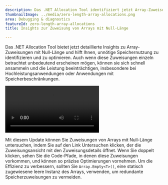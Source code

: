 ```yaml
---
description: Das .NET Allocation Tool identifiziert jetzt Array-Zuweisungen mit Null-Länge und trägt so zur Optimierung von Speichernutzung und Leistung bei.
thumbnailImage: ../media/zero-length-array-allocations.png
area: Debugging & diagnostics
featureId: zero-length-array-allocations
title: Insights zur Zuweisung von Arrays mit Null-Länge

---
```



Das .NET Allocation Tool bietet jetzt detaillierte Insights zu Array-Zuweisungen mit Null-Länge und hilft Ihnen, unnötige Speichernutzung zu identifizieren und zu optimieren. Auch wenn diese Zuweisungen einzeln betrachtet unbedeutend erscheinen mögen, können sie sich schnell ansammeln und die Leistung beeinträchtigen, insbesondere bei Hochleistungsanwendungen oder Anwendungen mit Speicherbeschränkungen.

![Natives Instrumentierungstool](../media/zero-length-array-allocations.mp4)

Mit diesem Update können Sie Zuweisungen von Arrays mit Null-Länge untersuchen, indem Sie auf den Link Untersuchen klicken, der die Zuweisungsansicht mit den Zuweisungsdetails öffnet. Wenn Sie doppelt klicken, sehen Sie die Code-Pfade, in denen diese Zuweisungen vorkommen, und können so präzise Optimierungen vornehmen. Um die Effizienz zu verbessern, sollten Sie `Array.Empty<T>()`, eine statisch zugewiesene leere Instanz des Arrays, verwenden, um redundante Speicherzuweisungen zu vermeiden.
